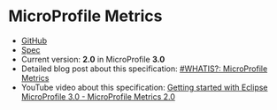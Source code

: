 # MicroProfile Metrics

* [GitHub](https://github.com/eclipse/microprofile-metrics)
* [Spec](https://github.com/eclipse/microprofile-metrics/releases/download/2.0/microprofile-metrics-spec-2.0.pdf)
* Current version: **2.0** in MicroProfile **3.0**
* Detailed blog post about this specification: [#WHATIS?: MicroProfile Metrics](https://rieckpil.de/whatis-eclipse-microprofile-metrics/)
* YouTube video about this specification: [Getting started with Eclipse MicroProfile 3.0 - MicroProfile Metrics 2.0]()
